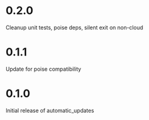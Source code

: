 # 0.2.0

Cleanup unit tests, poise deps, silent exit on non-cloud

# 0.1.1

Update for poise compatibility

# 0.1.0

Initial release of automatic_updates
